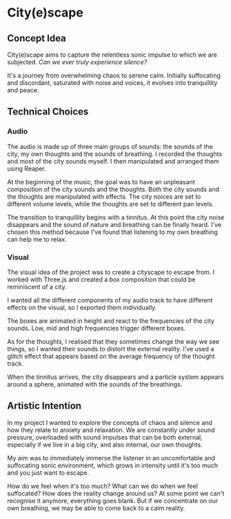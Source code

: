 # City(e)scape

## Concept Idea

City(e)scape aims to capture the relentless sonic impulse to which we are subjected. *Can we ever truly experience silence?* 

It's a journey from overwhelming chaos to serene calm. Initially suffocating and discordant, saturated with noise and voices, it evolves into tranquillity and peace.



## Technical Choices

### Audio

The audio is made up of three main groups of sounds: the sounds of the city, my own thoughts and the sounds of breathing. I recorded the thoughts and most of the city sounds myself. I then manipulated and arranged them using Reaper. 

At the beginning of the music, the goal was to have an unpleasant  composition of the  city sounds and the thoughts. Both the city sounds and the thoughts are manipulated with effects. The city noices are set to different volume levels, while the thoughts are set to different pan levels. 

The transition to tranquillity begins with a tinnitus. At this point the city noise disappears and the sound of nature and breathing can be finally heard. I've chosen this method because I've found that listening to my own breathing can help me to relax. 




### Visual 

The visual idea of the project was to create a cityscape to escape from. I worked with Three.js and created a box composition that could be reminiscent of a city. 

I wanted all the different components of my audio track to have different effects on the visual, so I exported them individually.

The boxes are animated in height and react to the frequencies of the city sounds. Low, mid and high frequencies trigger different boxes. 

As for the thoughts, I realised that they sometimes change the way we see things, so I wanted their sounds to distort the external reality. I've used a glitch effect that appears based on the average frequency of the thought track. 

When the tinnitus arrives, the city disappears and a particle system appears around a sphere, animated with the sounds of the breathings. 

### 

## Artistic Intention 

In my project I wanted to explore the concepts of chaos and silence and how they relate to anxiety and relaxation. We are constantly under sound pressure, overloaded with sound impulses that can be both external, especially if we live in a big city, and also internal, our own thoughts. 

My aim was to immediately immerse the listener in an uncomfortable and suffocating sonic environment, which grows in intensity until it's too much and you just want to escape. 

How do we feel when it's too much? What can we do when we feel suffocated? How does the reality change around us? At some point we can't recognise it anymore, everything goes blank. But if we concentrate on our own breathing, we may be able to come back to a calm reality. 






